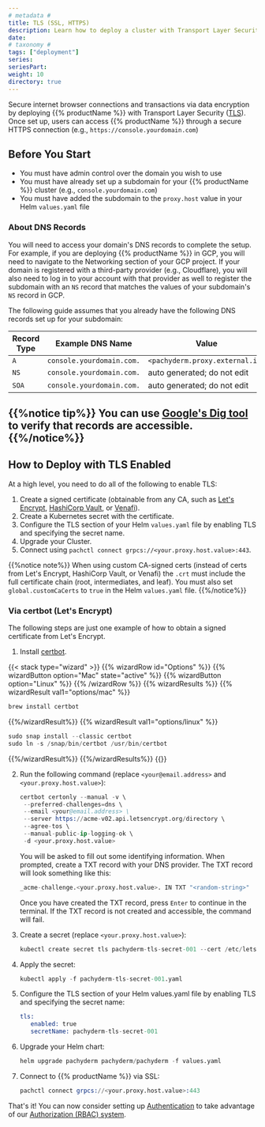 ```yaml
---
# metadata # 
title: TLS (SSL, HTTPS)
description: Learn how to deploy a cluster with Transport Layer Security (TLS).
date: 
# taxonomy #
tags: ["deployment"]
series:
seriesPart:
weight: 10
directory: true 
--- 
```


Secure internet browser connections and transactions via data encryption by deploying {{% productName %}} with Transport Layer Security ([TLS](https://cert-manager.io/docs/reference/tls-terminology/)). Once set up, users can access {{% productName %}} through a secure HTTPS connection (e.g., `https://console.yourdomain.com`)


## Before You Start 

- You must have admin control over the domain you wish to use
- You must have already set up a subdomain for your {{% productName %}} cluster (e.g., `console.yourdomain.com`)
- You must have added the subdomain to the `proxy.host` value in your Helm `values.yaml` file

### About DNS Records
You will need to access your domain's DNS records to complete the setup. For example, if you are deploying {{% productName %}} in GCP, you will need to navigate to the Networking section of your GCP project. If your domain is registered with a third-party provider (e.g., Cloudflare), you will also need to log in to your account with that provider as well to register the subdomain with an `NS` record that matches the values of your subdomain's `NS` record in GCP.

The following guide assumes that you already have the following DNS records set up for your subdomain:

|Record Type|Example DNS Name|Value|
|-|-|-|
|`A`|`console.yourdomain.com.`| `<pachyderm.proxy.external.ip>`|
|`NS`|`console.yourdomain.com.`| auto generated; do not edit |
|`SOA`|`console.yourdomain.com.`| auto generated; do not edit |

{{%notice tip%}}
 You can use [Google's Dig tool](https://toolbox.googleapps.com/apps/dig/) to verify that records are accessible.
{{%/notice%}}
---

## How to Deploy with TLS Enabled


At a high level, you need to do all of the following to enable TLS:

1. Create a signed certificate (obtainable from any CA, such as [Let's Encrypt](https://letsencrypt.org/), [HashiCorp Vault](https://www.vaultproject.io/), or [Venafi](https://www.venafi.com/)).
2. Create a Kubernetes secret with the certificate.
3. Configure the TLS section of your Helm `values.yaml` file by enabling TLS and specifying the secret name.
4. Upgrade your Cluster.
5. Connect using `pachctl connect grpcs://<your.proxy.host.value>:443`.

{{%notice note%}}
When using custom CA-signed certs (instead of certs from Let's Encrypt, HashiCorp Vault, or Venafi) the `.crt` must include the full certificate chain (root, intermediates, and leaf). You must also set `global.customCaCerts` to `true` in the Helm `values.yaml` file.
{{%/notice%}}

### Via certbot (Let's Encrypt)

The following steps are just one example of how to obtain a signed certificate from Let's Encrypt.

1. Install [certbot](https://certbot.eff.org/).

{{< stack type="wizard" >}}
{{% wizardRow id="Options" %}}
 {{% wizardButton option="Mac" state="active" %}}
 {{% wizardButton option="Linux" %}}
{{% /wizardRow %}}
{{% wizardResults %}}
{{% wizardResult val1="options/mac" %}}
   ```s
   brew install certbot
   ```
{{%/wizardResult%}}
{{% wizardResult val1="options/linux" %}}
   ```s
   sudo snap install --classic certbot
   sudo ln -s /snap/bin/certbot /usr/bin/certbot
   ```
{{%/wizardResult%}}
{{%/wizardResults%}}
{{</stack>}}

2. Run the following command (replace `<your@email.address>` and `<your.proxy.host.value>`):
   ```s
   certbot certonly --manual -v \
    --preferred-challenges=dns \
    --email <your@email.address> \
    --server https://acme-v02.api.letsencrypt.org/directory \
    --agree-tos \
    --manual-public-ip-logging-ok \
    -d <your.proxy.host.value>
   ```

   You will be asked to fill out some identifying information. When prompted, create a TXT record with your DNS provider. The TXT record will look something like this:
   ```s
   _acme-challenge.<your.proxy.host.value>. IN TXT "<random-string>"
   ```
   Once you have created the TXT record, press `Enter` to continue in the terminal. If the TXT record is not created and accessible, the command will fail.

3. Create a secret (replace `<your.proxy.host.value>`):
   ```s
   kubectl create secret tls pachyderm-tls-secret-001 --cert /etc/letsencrypt/live/<your.proxy.host.value>/fullchain.pem --key /etc/letsencrypt/live/<your.proxy.host.value>/privkey.pem --dry-run=client --output=yaml > pachyderm-tls-secret-001.yaml
   ```
4. Apply the secret:
   ```s
   kubectl apply -f pachyderm-tls-secret-001.yaml
   ```
5. Configure the TLS section of your Helm values.yaml file by enabling TLS and specifying the secret name:
   ```s
   tls: 
      enabled: true
      secretName: pachyderm-tls-secret-001
   ```
   
6. Upgrade your Helm chart:
   ```s
   helm upgrade pachyderm pachyderm/pachyderm -f values.yaml
   ```
7. Connect to {{% productName %}} via SSL:
   ```s
   pachctl connect grpcs://<your.proxy.host.value>:443
   ```

That's it! You can now consider setting up [Authentication](/{{%release%}}/set-up/connectors) to take advantage of our [Authorization (RBAC) system](/{{%release%}}/set-up/authorization).